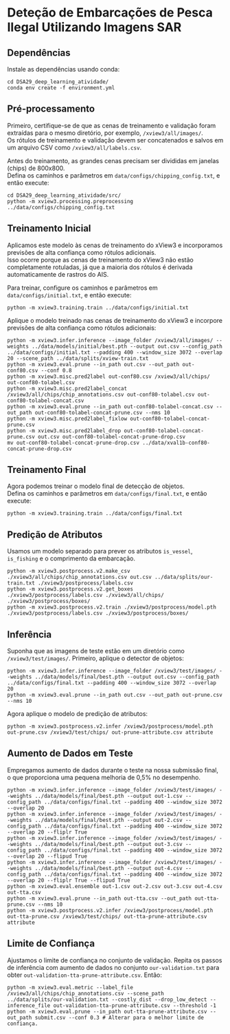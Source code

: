 
# Deteção de Embarcações de Pesca Ilegal Utilizando Imagens SAR


## Dependências

Instale as dependências usando conda:

```
cd DSA29_deep_learning_atividade/
conda env create -f environment.yml
```

## Pré-processamento

Primeiro, certifique-se de que as cenas de treinamento e validação foram extraídas para o mesmo diretório, por exemplo, `/xview3/all/images/`.  
Os rótulos de treinamento e validação devem ser concatenados e salvos em um arquivo CSV como `/xview3/all/labels.csv`.

Antes do treinamento, as grandes cenas precisam ser divididas em janelas (chips) de 800x800.  
Defina os caminhos e parâmetros em `data/configs/chipping_config.txt`, e então execute:

```
cd DSA29_deep_learning_atividade/src/
python -m xview3.processing.preprocessing ../data/configs/chipping_config.txt
```

## Treinamento Inicial

Aplicamos este modelo às cenas de treinamento do xView3 e incorporamos previsões de alta confiança como rótulos adicionais.  
Isso ocorre porque as cenas de treinamento do xView3 não estão completamente rotuladas, já que a maioria dos rótulos é derivada automaticamente de rastros do AIS.

Para treinar, configure os caminhos e parâmetros em `data/configs/initial.txt`, e então execute:

```
python -m xview3.training.train ../data/configs/initial.txt
```

Aplique o modelo treinado nas cenas de treinamento do xView3 e incorpore previsões de alta confiança como rótulos adicionais:

```
python -m xview3.infer.inference --image_folder /xview3/all/images/ --weights ../data/models/initial/best.pth --output out.csv --config_path ../data/configs/initial.txt --padding 400 --window_size 3072 --overlap 20 --scene_path ../data/splits/xview-train.txt
python -m xview3.eval.prune --in_path out.csv --out_path out-conf80.csv --conf 0.8
python -m xview3.misc.pred2label out-conf80.csv /xview3/all/chips/ out-conf80-tolabel.csv
python -m xview3.misc.pred2label_concat /xview3/all/chips/chip_annotations.csv out-conf80-tolabel.csv out-conf80-tolabel-concat.csv
python -m xview3.eval.prune --in_path out-conf80-tolabel-concat.csv --out_path out-conf80-tolabel-concat-prune.csv --nms 10
python -m xview3.misc.pred2label_fixlow out-conf80-tolabel-concat-prune.csv
python -m xview3.misc.pred2label_drop out-conf80-tolabel-concat-prune.csv out.csv out-conf80-tolabel-concat-prune-drop.csv
mv out-conf80-tolabel-concat-prune-drop.csv ../data/xval1b-conf80-concat-prune-drop.csv
```

## Treinamento Final

Agora podemos treinar o modelo final de detecção de objetos.  
Defina os caminhos e parâmetros em `data/configs/final.txt`, e então execute:

```
python -m xview3.training.train ../data/configs/final.txt
```

## Predição de Atributos

Usamos um modelo separado para prever os atributos `is_vessel`, `is_fishing` e o comprimento da embarcação.

```
python -m xview3.postprocess.v2.make_csv ./xview3/all/chips/chip_annotations.csv out.csv ../data/splits/our-train.txt ./xview3/postprocess/labels.csv
python -m xview3.postprocess.v2.get_boxes ./xview3/postprocess/labels.csv ./xview3/all/chips/ ./xview3/postprocess/boxes/
python -m xview3.postprocess.v2.train ./xview3/postprocess/model.pth ./xview3/postprocess/labels.csv ./xview3/postprocess/boxes/
```

## Inferência

Suponha que as imagens de teste estão em um diretório como `/xview3/test/images/`. Primeiro, aplique o detector de objetos:

```
python -m xview3.infer.inference --image_folder /xview3/test/images/ --weights ../data/models/final/best.pth --output out.csv --config_path ../data/configs/final.txt --padding 400 --window_size 3072 --overlap 20
python -m xview3.eval.prune --in_path out.csv --out_path out-prune.csv --nms 10
```

Agora aplique o modelo de predição de atributos:

```
python -m xview3.postprocess.v2.infer /xview3/postprocess/model.pth out-prune.csv /xview3/test/chips/ out-prune-attribute.csv attribute
```

## Aumento de Dados em Teste

Empregamos aumento de dados durante o teste na nossa submissão final, o que proporciona uma pequena melhoria de 0,5% no desempenho.

```
python -m xview3.infer.inference --image_folder /xview3/test/images/ --weights ../data/models/final/best.pth --output out-1.csv --config_path ../data/configs/final.txt --padding 400 --window_size 3072 --overlap 20
python -m xview3.infer.inference --image_folder /xview3/test/images/ --weights ../data/models/final/best.pth --output out-2.csv --config_path ../data/configs/final.txt --padding 400 --window_size 3072 --overlap 20 --fliplr True
python -m xview3.infer.inference --image_folder /xview3/test/images/ --weights ../data/models/final/best.pth --output out-3.csv --config_path ../data/configs/final.txt --padding 400 --window_size 3072 --overlap 20 --flipud True
python -m xview3.infer.inference --image_folder /xview3/test/images/ --weights ../data/models/final/best.pth --output out-4.csv --config_path ../data/configs/final.txt --padding 400 --window_size 3072 --overlap 20 --fliplr True --flipud True
python -m xview3.eval.ensemble out-1.csv out-2.csv out-3.csv out-4.csv out-tta.csv
python -m xview3.eval.prune --in_path out-tta.csv --out_path out-tta-prune.csv --nms 10
python -m xview3.postprocess.v2.infer /xview3/postprocess/model.pth out-tta-prune.csv /xview3/test/chips/ out-tta-prune-attribute.csv attribute
```

## Limite de Confiança

Ajustamos o limite de confiança no conjunto de validação. Repita os passos de inferência com aumento de dados no conjunto `our-validation.txt` para obter `out-validation-tta-prune-attribute.csv`. Então:

```
python -m xview3.eval.metric --label_file /xview3/all/chips/chip_annotations.csv --scene_path ../data/splits/our-validation.txt --costly_dist --drop_low_detect --inference_file out-validation-tta-prune-attribute.csv --threshold -1
python -m xview3.eval.prune --in_path out-tta-prune-attribute.csv --out_path submit.csv --conf 0.3 # Alterar para o melhor limite de confiança.
```
